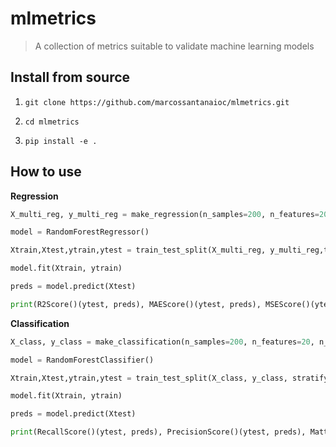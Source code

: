 # mlmetrics
> A collection of metrics suitable to validate machine learning models


## Install from source

1.  `git clone https://github.com/marcossantanaioc/mlmetrics.git`

2.  `cd mlmetrics`

3.  `pip install -e .`

## How to use

**Regression**

```python
X_multi_reg, y_multi_reg = make_regression(n_samples=200, n_features=20, n_targets=5)
```

```python
model = RandomForestRegressor()

Xtrain,Xtest,ytrain,ytest = train_test_split(X_multi_reg, y_multi_reg,test_size=0.2)

model.fit(Xtrain, ytrain)

preds = model.predict(Xtest)

print(R2Score()(ytest, preds), MAEScore()(ytest, preds), MSEScore()(ytest, preds))
```

**Classification**

```python
X_class, y_class = make_classification(n_samples=200, n_features=20, n_classes=2)
```

```python
model = RandomForestClassifier()

Xtrain,Xtest,ytrain,ytest = train_test_split(X_class, y_class, stratify=y_class, test_size=0.2)

model.fit(Xtrain, ytrain)

preds = model.predict(Xtest)

print(RecallScore()(ytest, preds), PrecisionScore()(ytest, preds), MatthewsCorrCoef()(ytest, preds))
```
